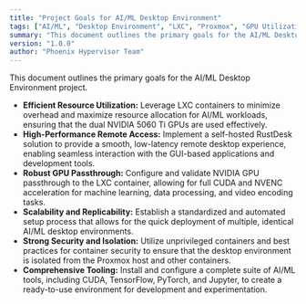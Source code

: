 ```yaml
---
title: "Project Goals for AI/ML Desktop Environment"
tags: ["AI/ML", "Desktop Environment", "LXC", "Proxmox", "GPU Utilization", "Remote Access", "RustDesk", "NVIDIA GPU Passthrough", "Scalability", "Security", "Tooling"]
summary: "This document outlines the primary goals for the AI/ML Desktop Environment project, focusing on efficient resource utilization, high-performance remote access, robust GPU passthrough, scalability, security, and comprehensive tooling within an LXC container on Proxmox."
version: "1.0.0"
author: "Phoenix Hypervisor Team"
---
```


This document outlines the primary goals for the AI/ML Desktop Environment project.

- **Efficient Resource Utilization:** Leverage LXC containers to minimize overhead and maximize resource allocation for AI/ML workloads, ensuring that the dual NVIDIA 5060 Ti GPUs are used effectively.
- **High-Performance Remote Access:** Implement a self-hosted RustDesk solution to provide a smooth, low-latency remote desktop experience, enabling seamless interaction with the GUI-based applications and development tools.
- **Robust GPU Passthrough:** Configure and validate NVIDIA GPU passthrough to the LXC container, allowing for full CUDA and NVENC acceleration for machine learning, data processing, and video encoding tasks.
- **Scalability and Replicability:** Establish a standardized and automated setup process that allows for the quick deployment of multiple, identical AI/ML desktop environments.
- **Strong Security and Isolation:** Utilize unprivileged containers and best practices for container security to ensure that the desktop environment is isolated from the Proxmox host and other containers.
- **Comprehensive Tooling:** Install and configure a complete suite of AI/ML tools, including CUDA, TensorFlow, PyTorch, and Jupyter, to create a ready-to-use environment for development and experimentation.
